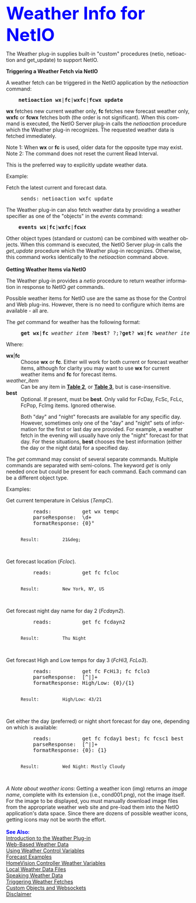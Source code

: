 <!-- $Revision: 1.1 $ -->
<!-- $Date: 2015/02/05 20:24:38 $ -->
<html>
<head>
  <title>Weather Plug-in - NetIO Interface</title>
  <link rel="prev" href="custom">

</head>

<body style="" lang="EN-US" link="blue" vlink="purple">

<font color="#0000ff" size="12"><b>Weather Info for NetIO</b></font>
<p>
The Weather plug-in supplies built-in "custom" procedures (netio, netioaction and get_update) to support NetIO. 
<p>
<b>Triggering a Weather Fetch via NetIO</b>
<p>
A weather fetch can be triggered in the NetIO application by the <i>netioaction</i> command:
<pre>
    <b>netioaction wx</b>|<b>fc</b>|<b>wxfc</b>|<b>fcwx</b> <b>update</b>
</pre>
<b>wx</b> fetches new current weather only, <b>fc</b> fetches new forecast weather only, <b>wxfc</b> or <b>fcwx</b>
fetches both (the order is not significant).
When this command is executed, the NetIO Server plug-in calls the <i>netioaction</i> procedure which the Weather plug-in recognizes.
The requested weather data is fetched immediately.
<p>Note 1: When <b>wx</b> or <b>fc</b> is used, older data for the opposite type may exist.
<br>Note 2: The command does not reset the current Read Interval.
<p>
This is the preferred way to explicitly update weather data.
<p>
Example:
<dl>
<dt>Fetch the latest current and forecast data.
</dt>
<dd>
<pre>
sends: netioaction wxfc update
</pre>
</dd>
</dl>
<p>
The Weather plug-in can also fetch weather data 
by providing a weather specifier as one of the "objects" in the <i>events</i> command:
<pre>
    <b>events wx</b>|<b>fc</b>|<b>wxfc</b>|<b>fcwx</b>
</pre>
Other object types (standard or custom) can be combined with weather objects.
When this command is executed,
the NetIO Server plug-in calls the <i>get_update</i> procedure which the Weather plug-in recognizes.
Otherwise, this command works identically to the <i>netioaction</i> command above.
<br>
<br>
<b>Getting Weather Items via NetIO</b>
<p>
The Weather plug-in provides a <i>netio</i> procedure to return weather information in response to NetIO <i>get</i> commands.
<p>
Possible weather items for NetIO use are the same as those for the Control and Web plug-ins. 
However, there is no need to configure which items are available - all are.
<p>
<dl>
<dt>The <i>get</i> command for weather has the following format:
</dt>
<dd>
<pre>
<b>get</b> <b>wx</b>|<b>fc</b> <i>weather_item</i> ?<b>best</b>? ?;?<b>get</b>? <b>wx</b>|<b>fc</b> <i>weather_item</i> ?<b>best</b>?<i> ...</i>?
</pre>
</dd>
Where:
<dl>
<dt>
<b>wx</b>|<b>fc</b>
</dt>
<dd>
Choose <b>wx</b> or <b>fc</b>.
Either will work for both current or forecast weather items,
although for clarity you may want to use
<b>wx</b> for current weather items and
<b>fc</b> for forecast items.
</dd>
<dt>
<i>weather_item</i>
</dt>
<dd>Can be any item in <a href="controlvars"><b>Table 2</b></a>,
or <a href="controlvars"><b>Table 3</b></a>, but is case-insensitive.
</dd>
<dt>
<b>best</b>
</dt>
<dd>Optional. If present, must be <b>best</b>.
Only valid for FcDay, FcSc, FcLc, FcPop, FcImg items.
Ignored otherwise.
<p>
Both "day" and "night" forecasts are available for any specific day.
However, sometimes only one of the "day" and "night" sets of information
for the first or last day are provided.
For example, a weather fetch in the evening will usually have only the "night" forecast for that day.
For these situations, <b>best</b> chooses the best information
(either the day or the night data) for a specified day.
</dd>
</dl>
The <i>get</i> command may consist of several separate commands.
Multiple commands are separated with semi-colons.
The keyword <i>get</i> is only needed once but could be present for each command.
Each command can be a different object type.
<p>
Examples: 
<dl>
<dt>Get current temperature in Celsius (<i>TempC</i>).
</dt>
<dd>
<pre>
    reads:          get wx tempc 
    parseResponse:  \d+
    formatResponse: {0}&deg;

    Result:         21&deg; 
</pre>
</dd>
<dt>Get forecast location (<i>Fcloc</i>).
</dt>
<dd>
<pre>
    reads:          get fc fcloc

    Result:         New York, NY, US
</pre>
</dd>
<dt>Get forecast night day name for day 2 (<i>Fcdayn2</i>).
</dt>
<dd>
<pre>
    reads:          get fc fcdayn2

    Result:         Thu Night
</pre>
</dd>
<dt>Get forecast High and Low temps for day 3 (<i>FcHi3, FcLo3</i>).
</dt>
<dd>
<pre>
    reads:          get fc FcHi3; fc fclo3
    parseResponse:  [^|]+
    formatResponse: High/Low: {0}/{1}

    Result:         High/Low: 43/21
</pre>
</dd>
<dt>
Get either the day (preferred) or night short forecast for day one, depending on which is available:
</dt>
<dd>
<pre>
    reads:          get fc fcday1 best; fc fcsc1 best
    parseResponse:  [^|]+
    formatResponse: {0}: {1}

    Result:         Wed Night: Mostly Cloudy
</pre>
</dd>
</dl>
</dl>
<i>A Note about weather icons</i>: Getting a weather icon (img) returns an <i>image name</i>, complete with its extension (i.e., cond001.png), not the image itself.
For the image to be displayed,
you must manually download image files from the appropriate weather web site
and pre-load them into the NetIO application's data space.
Since there are dozens of possible weather icons, getting icons may not be worth the effort.
<br>
<br>
<font color="#0000FF"><b>See Also:</b></font><br>
<a href="index">Introduction to the Weather Plug-in</a><br>
<a href="webwx">Web-Based Weather Data</a><br>
<a href="controlvars">Using Weather Control Variables</a><br>
<a href="forecast">Forecast Examples</a><br>
<a href="hvwxvars">HomeVision Controller Weather Variables</a><br>
<a href="localwx">Local Weather Data Files</a><br>
<a href="speechwx">Speaking Weather Data</a><br>
<a href="wxtriggers">Triggering Weather Fetches</a><br>
<a href="custom">Custom Objects and Websockets</a><br>
<a href="disclaimer">Disclaimer</a><br>


